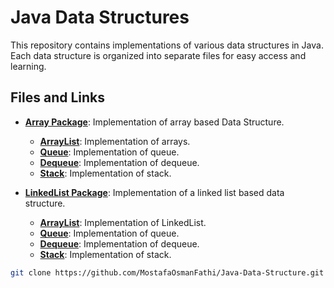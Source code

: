 # Java Data Structures

This repository contains implementations of various data structures in Java. Each data structure is organized into separate files for easy access and learning.

## Files and Links

- **[Array Package](https://github.com/MostafaOsmanFathi/Java-Data-Structure/blob/master/src/main/java/git/JavaDataStructure/ArrayBased)**: Implementation of array based Data Structure.
  - **[ArrayList](https://github.com/MostafaOsmanFathi/Java-Data-Structure/blob/master/src/main/java/git/JavaDataStructure/ArrayBased/ArrayList.java)**: Implementation of arrays.
  - **[Queue](https://github.com/MostafaOsmanFathi/Java-Data-Structure/blob/master/src/main/java/git/JavaDataStructure/ArrayBased/Queue.java)**: Implementation of queue.
  - **[Dequeue](https://github.com/MostafaOsmanFathi/Java-Data-Structure/blob/master/src/main/java/git/JavaDataStructure/ArrayBased/Dequeue.java)**: Implementation of dequeue.
  - **[Stack](https://github.com/MostafaOsmanFathi/Java-Data-Structure/blob/master/src/main/java/git/JavaDataStructure/ArrayBased/Stack.java)**: Implementation of stack.
  

- **[LinkedList Package](https://github.com/MostafaOsmanFathi/Java-Data-Structure/blob/master/src/main/java/git/JavaDataStructure/linkedlist/LinkedList)**: Implementation of a linked list based data structure.
  - **[ArrayList](https://github.com/MostafaOsmanFathi/Java-Data-Structure/blob/master/src/main/java/git/JavaDataStructure/ArrayBased/LinkedList.java)**: Implementation of LinkedList.
  - **[Queue](https://github.com/MostafaOsmanFathi/Java-Data-Structure/blob/master/src/main/java/git/JavaDataStructure/ArrayBased/Queue.java)**: Implementation of queue.
  - **[Dequeue](https://github.com/MostafaOsmanFathi/Java-Data-Structure/blob/master/src/main/java/git/JavaDataStructure/ArrayBased/Dequeue.java)**: Implementation of dequeue.
  - **[Stack](https://github.com/MostafaOsmanFathi/Java-Data-Structure/blob/master/src/main/java/git/JavaDataStructure/ArrayBased/Stack.java)**: Implementation of stack.


```bash
git clone https://github.com/MostafaOsmanFathi/Java-Data-Structure.git
```

